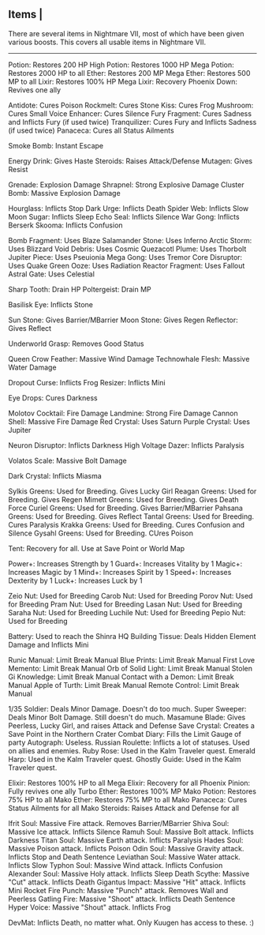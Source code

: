Items |
-------
There are several items in Nightmare VII, most of which have been given
various boosts. This covers all usable items in Nightmare VII.

------------------------------------------------------------------------------
Potion: Restores 200 HP
High Potion: Restores 1000 HP
Mega Potion: Restores 2000 HP to all
Ether: Restores 200 MP
Mega Ether: Restores 500 MP to all
Lixir: Restores 100% HP
Mega Lixir: Recovery
Phoenix Down: Revives one ally

Antidote: Cures Poison
Rockmelt: Cures Stone
Kiss: Cures Frog
Mushroom: Cures Small
Voice Enhancer: Cures Silence
Fury Fragment: Cures Sadness and Inflicts Fury (if used twice)
Tranquilizer: Cures Fury and Inflicts Sadness (if used twice)
Panaceca: Cures all Status Ailments

Smoke Bomb: Instant Escape

Energy Drink: Gives Haste
Steroids: Raises Attack/Defense
Mutagen: Gives Resist

Grenade: Explosion Damage
Shrapnel: Strong Explosive Damage
Cluster Bomb: Massive Explosion Damage

Hourglass: Inflicts Stop
Dark Urge: Inflicts Death
Spider Web: Inflicts Slow
Moon Sugar: Inflicts Sleep
Echo Seal: Inflicts Silence
War Gong: Inflicts Berserk
Skooma: Inflicts Confusion

Bomb Fragment: Uses Blaze
Salamander Stone: Uses Inferno
Arctic Storm: Uses Blizzard
Void Debris: Uses Cosmic
Quezacotl Plume: Uses Thorbolt
Jupiter Piece: Uses Pseuionia
Mega Gong: Uses Tremor
Core Disruptor: Uses Quake
Green Ooze: Uses Radiation
Reactor Fragment: Uses Fallout
Astral Gate: Uses Celestial

Sharp Tooth: Drain HP
Poltergeist: Drain MP

Basilisk Eye: Inflicts Stone

Sun Stone: Gives Barrier/MBarrier
Moon Stone: Gives Regen
Reflector: Gives Reflect

Underworld Grasp: Removes Good Status

Queen Crow Feather: Massive Wind Damage
Technowhale Flesh: Massive Water Damage

Dropout Curse: Inflicts Frog
Resizer: Inflicts Mini

Eye Drops: Cures Darkness

Molotov Cocktail: Fire Damage
Landmine: Strong Fire Damage
Cannon Shell: Massive Fire Damage
Red Crystal: Uses Saturn
Purple Crystal: Uses Jupiter

Neuron Disruptor: Inflicts Darkness
High Voltage Dazer: Inflicts Paralysis

Volatos Scale: Massive Bolt Damage

Dark Crystal: Inflicts Miasma

Sylkis Greens: Used for Breeding. Gives Lucky Girl
Reagan Greens: Used for Breeding. Gives Regen
Mimett Greens: Used for Breeding. Gives Death Force
Curiel Greens: Used for Breeding. Gives Barrier/MBarrier
Pahsana Greens: Used for Breeding. Gives Reflect
Tantal Greens: Used for Breeding. Cures Paralysis
Krakka Greens: Used for Breeding. Cures Confusion and Silence
Gysahl Greens: Used for Breeding. CUres Poison

Tent: Recovery for all. Use at Save Point or World Map

Power+: Increases Strength by 1
Guard+: Increases Vitality by 1
Magic+: Increases Magic by 1
Mind+: Increases Spirit by 1
Speed+: Increases Dexterity by 1
Luck+: Increases Luck by 1

Zeio Nut: Used for Breeding
Carob Nut: Used for Breeding
Porov Nut: Used for Breeding
Pram Nut: Used for Breeding
Lasan Nut: Used for Breeding
Saraha Nut: Used for Breeding
Luchile Nut: Used for Breeding
Pepio Nut: Used for Breeding

Battery: Used to reach the Shinra HQ Building
Tissue: Deals Hidden Element Damage and Inflicts Mini

Runic Manual: Limit Break Manual
Blue Prints: Limit Break Manual
First Love Memento: Limit Break Manual
Orb of Solid Light: Limit Break Manual
Stolen Gi Knowledge: Limit Break Manual
Contact with a Demon: Limit Break Manual
Apple of Turth: Limit Break Manual
Remote Control: Limit Break Manual

1/35 Soldier: Deals Minor Damage. Doesn't do too much.
Super Sweeper: Deals Minor Bolt Damage. Still doesn't do much.
Masamune Blade: Gives Peerless, Lucky Girl, and raises Attack and Defense
Save Crystal: Creates a Save Point in the Northern Crater
Combat Diary: Fills the Limit Gauge of party
Autograph: Useless.
Russian Roulette: Inflicts a lot of statuses. Used on allies and enemies.
Ruby Rose: Used in the Kalm Traveler quest.
Emerald Harp: Used in the Kalm Traveler quest.
Ghostly Guide: Used in the Kalm Traveler quest.

Elixir: Restores 100% HP to all
Mega Elixir: Recovery for all
Phoenix Pinion: Fully revives one ally
Turbo Ether: Restores 100% MP
Mako Potion: Restores 75% HP to all
Mako Ether: Restores 75% MP to all
Mako Panaceca: Cures Status Ailments for all
Mako Steroids: Raises Attack and Defense for all

Ifrit Soul: Massive Fire attack. Removes Barrier/MBarrier
Shiva Soul: Massive Ice attack. Inflicts Silence
Ramuh Soul: Massive Bolt attack. Inflicts Darkness
Titan Soul: Massive Earth attack. Inflicts Paralysis
Hades Soul: Massive Poison attack. Inflicts Poison
Odin Soul: Massive Gravity attack. Inflicts Stop and Death Sentence
Leviathan Soul: Massive Water attack. Inflicts Slow
Typhon Soul: Massive Wind attack. Inflicts Confusion
Alexander Soul: Massive Holy attack. Inflicts Sleep
Death Scythe: Massive "Cut" attack. Inflicts Death
Gigantus Impact: Massive "Hit" attack. Inflicts Mini
Rocket Fire Punch: Massive "Punch" attack. Removes Wall and Peerless
Gatling Fire: Massive "Shoot" attack. Inflicts Death Sentence
Hyper Voice: Massive "Shout" attack. Inflicts Frog

DevMat: Inflicts Death, no matter what. Only Kuugen has access to these. :)